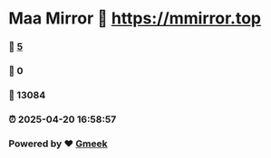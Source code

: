 # Maa Mirror :link: https://mmirror.top 
### :page_facing_up: [5](https://mmirror.top/tag.html) 
### :speech_balloon: 0 
### :hibiscus: 13084 
### :alarm_clock: 2025-04-20 16:58:57 
### Powered by :heart: [Gmeek](https://github.com/Meekdai/Gmeek)
